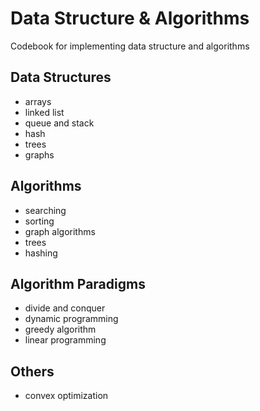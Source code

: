 # Data Structure & Algorithms

Codebook for implementing data structure and algorithms

## Data Structures
* arrays
* linked list
* queue and stack
* hash 
* trees 
* graphs 


## Algorithms
* searching
* sorting
* graph algorithms
* trees
* hashing 


## Algorithm Paradigms
* divide and conquer
* dynamic programming
* greedy algorithm
* linear programming


## Others
* convex optimization 
